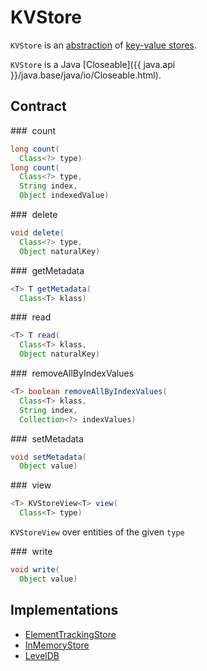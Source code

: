 # KVStore

`KVStore` is an [abstraction](#contract) of [key-value stores](#implementations).

`KVStore` is a Java [Closeable]({{ java.api }}/java.base/java/io/Closeable.html).

## Contract

### <span id="count"> count

```java
long count(
  Class<?> type)
long count(
  Class<?> type,
  String index,
  Object indexedValue)
```

### <span id="delete"> delete

```java
void delete(
  Class<?> type,
  Object naturalKey)
```

### <span id="getMetadata"> getMetadata

```java
<T> T getMetadata(
  Class<T> klass)
```

### <span id="read"> read

```java
<T> T read(
  Class<T> klass,
  Object naturalKey)
```

### <span id="removeAllByIndexValues"> removeAllByIndexValues

```java
<T> boolean removeAllByIndexValues(
  Class<T> klass,
  String index,
  Collection<?> indexValues)
```

### <span id="setMetadata"> setMetadata

```java
void setMetadata(
  Object value)
```

### <span id="view"> view

```java
<T> KVStoreView<T> view(
  Class<T> type)
```

`KVStoreView` over entities of the given `type`

### <span id="write"> write

```java
void write(
  Object value)
```

## Implementations

* [ElementTrackingStore](ElementTrackingStore.md)
* [InMemoryStore](InMemoryStore.md)
* [LevelDB](LevelDB.md)
